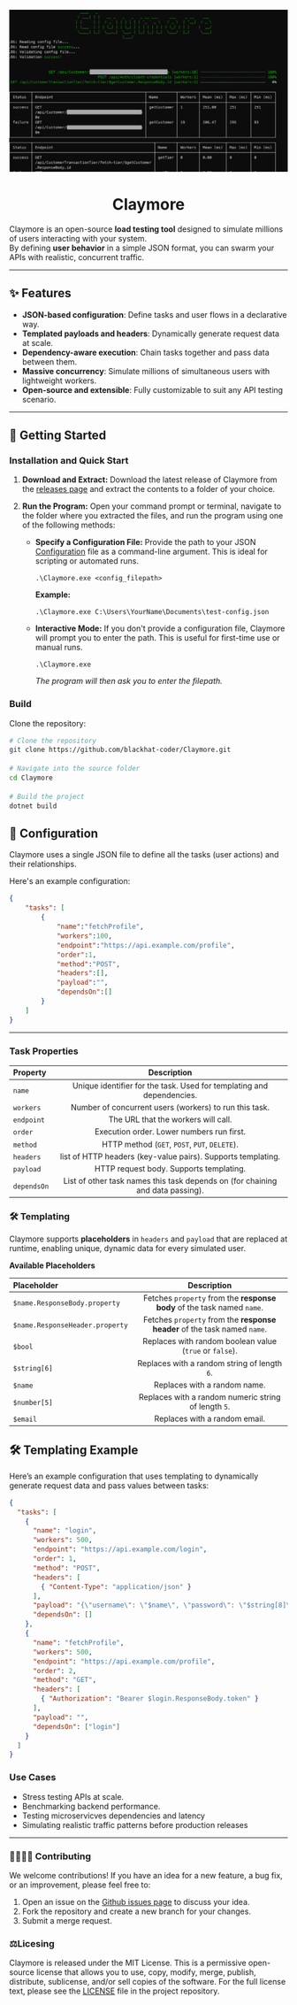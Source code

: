 ![Screenshot](/Screenshot.png)

<center><h1>Claymore</h1></center>

Claymore is an open-source **load testing tool** designed to simulate millions of users interacting with your system.  
By defining **user behavior** in a simple JSON format, you can swarm your APIs with realistic, concurrent traffic.

---

## ✨ Features

- **JSON-based configuration**: Define tasks and user flows in a declarative way.
- **Templated payloads and headers**: Dynamically generate request data at scale.
- **Dependency-aware execution**: Chain tasks together and pass data between them.
- **Massive concurrency**: Simulate millions of simultaneous users with lightweight workers.
- **Open-source and extensible**: Fully customizable to suit any API testing scenario.

---

## 🚀 Getting Started

### Installation and Quick Start

1.  **Download and Extract:**
    Download the latest release of Claymore from the [releases page](https://github.com/blackhat-coder/Claymore) and extract the contents to a folder of your choice.

2.  **Run the Program:**
    Open your command prompt or terminal, navigate to the folder where you extracted the files, and run the program using one of the following methods:

    * **Specify a Configuration File:**
        Provide the path to your JSON [Configuration](#-configuration) file as a command-line argument. This is ideal for scripting or automated runs.
        ```
        .\Claymore.exe <config_filepath>
        ```
        **Example:**
        ```
        .\Claymore.exe C:\Users\YourName\Documents\test-config.json
        ```

    * **Interactive Mode:**
        If you don't provide a configuration file, Claymore will prompt you to enter the path. This is useful for first-time use or manual runs.
        ```
        .\Claymore.exe
        ```
        *The program will then ask you to enter the filepath.*


### Build
Clone the repository:

```bash
# Clone the repository
git clone https://github.com/blackhat-coder/Claymore.git

# Navigate into the source folder
cd Claymore

# Build the project
dotnet build
```


## 🔧 Configuration

Claymore uses a single JSON file to define all the tasks (user actions) and their relationships.

Here's an example configuration:

```json
{
    "tasks": [
        {
            "name":"fetchProfile",
            "workers":100,
            "endpoint":"https://api.example.com/profile",
            "order":1,
            "method":"POST",
            "headers":[],
            "payload":"",
            "dependsOn":[]
        }
    ]
}
```

---

### Task Properties

| Property      | Description |
| :---        |    :----:   |
| `name`      | Unique identifier for the task. Used for templating and dependencies.       |
| `workers`  | Number of concurrent users (workers) to run this task.        |
|`endpoint`| The URL that the workers will call.
| `order` | Execution order. Lower numbers run first.
| `method` | HTTP method (`GET`, `POST`, `PUT`, `DELETE`).
| `headers` | list of HTTP headers (key-value pairs). Supports templating.
| `payload` | HTTP request body. Supports templating.
| `dependsOn` | List of other task names this task depends on (for chaining and data passing).


### 🛠️ Templating

Claymore supports **placeholders** in `headers` and `payload` that are replaced at runtime, enabling unique, dynamic data for every simulated user.

**Available Placeholders**

| Placeholder      | Description |
| :---        |    :----:   |
| `$name.ResponseBody.property`      | Fetches `property` from the **response body** of the task named `name`.
| `$name.ResponseHeader.property` | Fetches `property` from the **response header** of the task named `name`.
| `$bool` | Replaces with random boolean value (`true` or `false`).
| `$string[6]` | Replaces with a random string of length `6`.
| `$name` | Replaces with a random name.
| `$number[5]` | Replaces with a random numeric string of length `5`.
| `$email` | Replaces with a random email.

## 🛠️ Templating Example

Here’s an example configuration that uses templating to dynamically generate request data and pass values between tasks:

```json
{
  "tasks": [
    {
      "name": "login",
      "workers": 500,
      "endpoint": "https://api.example.com/login",
      "order": 1,
      "method": "POST",
      "headers": [
        { "Content-Type": "application/json" }
      ],
      "payload": "{\"username\": \"$name\", \"password\": \"$string[8]\"}",
      "dependsOn": []
    },
    {
      "name": "fetchProfile",
      "workers": 500,
      "endpoint": "https://api.example.com/profile",
      "order": 2,
      "method": "GET",
      "headers": [
        { "Authorization": "Bearer $login.ResponseBody.token" }
      ],
      "payload": "",
      "dependsOn": ["login"]
    }
  ]
}
```

### Use Cases
- Stress testing APIs at scale.
- Benchmarking backend performance.
- Testing microservicves dependencies and latency
- Simulating realistic traffic patterns before production releases

---

### 🫱🏽‍🫲🏾 Contributing
We welcome contributions! If you have an idea for a new feature, a bug fix, or an improvement, please feel free to:

1. Open an issue on the [Github issues page](https://github.com/blackhat-coder/Claymore/issues) to discuss your idea.
2. Fork the repository and create a new branch for your changes.
3. Submit a merge request.

### ⚖️Licesing

Claymore is released under the MIT License. This is a permissive open-source license that allows you to use, copy, modify, merge, publish, distribute, sublicense, and/or sell copies of the software. For the full license text, please see the [LICENSE](https://github.com/blackhat-coder/Claymore/blob/master/LICENSE) file in the project repository.